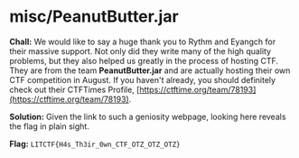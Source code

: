 # misc/PeanutButter.jar

**Chall:**
We would like to say a huge thank you to Rythm and Eyangch for their massive support. Not only did they write many of the high quality problems, but they also helped us greatly in the process of hosting CTF. They are from the team **PeanutButter.jar** and are actually hosting their own CTF competition in August. If you haven't already, you should definitely check out their CTFTimes Profile, [https://ctftime.org/team/78193](https://ctftime.org/team/78193).

**Solution:**
Given the link to such a geniosity webpage, looking here reveals the flag in plain sight.

**Flag:**
`LITCTF{H4s_Th3ir_0wn_CTF_OTZ_OTZ_OTZ}`